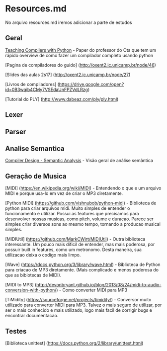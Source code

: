 # Resources.md
No arquivo resources.md iremos adicionar a parte de estudos 

## Geral
[Teaching Compilers with Python](TeachingCompilersWithPython_Paper.pdf) - Paper do professor do Ota que tem um rápido overview de como fazer um compilador completo usando python

[Pagina de compiladores do guido] (http://oxent2.ic.unicamp.br/node/46)

[Slides das aulas 2s17] (http://oxent2.ic.unicamp.br/node/27)

[Livros de compiladores] (https://drive.google.com/open?id=0B3wqib4CMy7VSEdaUnFPZVdLRzg)

[Tutorial do PLY] (http://www.dabeaz.com/ply/ply.html)


## Lexer


## Parser


## Analise Semantica

[Compiler Design - Semantic Analysis](https://www.tutorialspoint.com/compiler_design/compiler_design_semantic_analysis.htm) - Visão geral de análise semântica


## Geração de Musica
[MIDI] (https://en.wikipedia.org/wiki/MIDI) - Entendendo o que e um arquivo MIDI e porque usa-lo em vez de criar o MP3 diretamente.

[Python MIDI] (https://github.com/vishnubob/python-midi) - Biblioteca de python para criar arquivos midi. Muito simples de entender o funcionamento e utilizar. Possui as features que precisamos para desenvolver nossas musicas, como pitch, volume e duracao. Parece ser simples criar diversos sons ao mesmo tempo, tornando a producao musical simples.

[MIDIUtil] (https://github.com/MarkCWirt/MIDIUtil) - Outra biblioteca interessante. Um pouco mais dificil de entender, mas mais poderosa, por possuir built in features, como um metronomo. Desta maneira, sua utilizacao deixa o codigo mais limpo.

[Wave] (https://docs.python.org/3/library/wave.html) - Biblioteca de Python para criacao de MP3 diretamente. (Mais complicado e menos poderosa do que as bibiotecas de MIDI).

[MIDI to MP3] (http://devonbryant.github.io/blog/2013/08/24/midi-to-audio-conversion-with-python/) - Como converter MIDI para MP3

[TiMidity] (https://sourceforge.net/projects/timidity/) - Conversor muito utilizado para converter MIDI para MP3. Talvez o mais seguro de utilizar, por ser o mais conhecido e mais utilizado, logo mais facil de corrigir bugs e encontrar documentacao.


## Testes
[Biblioteca unittest] (https://docs.python.org/2/library/unittest.html)

